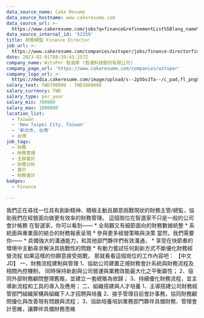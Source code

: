 ```yaml
---
data_source_name: Cake Resume
data_source_hostname: www.cakeresume.com
data_source_url: >-
  https://www.cakeresume.com/jobs?q=finance&refinementList%5Blang_name%5D%5B0%5D=English&refinementList%5Bsalary_type%5D=per_year&range%5Bsalary_range%5D%5Bmin%5D=1000000&page=3
data_source_internal_id: '52359'
title: 財務總監 Finance Director
job_url: >-
  https://www.cakeresume.com/companies/witsper/jobs/finance-directorfinance-director
date: 2023-02-01T08:39:43.257Z
company_name: WitsPer 智選家 (智選科技股份有限公司)
company_page_url: 'https://www.cakeresume.com/companies/witsper'
company_logo_url: >-
  https://media.cakeresume.com/image/upload/s--2p5bvJTa--/c_pad,fl_png8,h_200,w_200/v1632753231/wu92o8bnq7vfmbfgybzf.png
salary_text: TWD700000 - TWD1000000
salary_currency: TWD
salary_type: per_year
salary_min: 700000
salary_max: 1000000
location_list:
  - Taiwan
  - 'New Taipei City, Taiwan'
  - '新北市, 台灣'
  - 台灣
job_tags:
  - 財務
  - 財務管理
  - 主辦會計
  - 財務分析
  - 會計
  - 財務會計
badges:
  - Finance

---
```


我們正在尋找一位具有創新精神、積極主動且願意挑戰現狀的財務主管/總監，協助我們在經營面向做更有效率的財務管理。 這個崗位在智選家不只是一般的公司會計帳務 在智選家，你可以看到—— * 全局觀又有細節面向的財務數據統整 * 系統面與專業面的結合的財務報表呈現 * 參與更多經營策略與決策 當然，我們需要你—— * 具備強大的溝通能力，和其他部門夥伴們有效溝通， * 享受在快節奏的環境中主動尋求解決具挑戰性的問題 * 有動力嘗試任何創新方式不斷優化財務經營流程 如果這樣的你願意接受挑戰， 那就看看這個崗位的工作內容吧： 【中文JD】 一、財務流程建制與管理 1、協助公司建置正規財務會計系統與財務流程及相關內控機制， 同時保持新創與公司營運與業務效能最大化之平衡屬性； 2、協同外部財務顧問整理舊賬，並建立一套總賬為依歸； 3、持續優化財務流程，並主導新流程和工具的導入及應用； 二、組織搭建與人才培養 1、主導搭建公司財務經管部門組織架構與組織下人才招聘與培養 2、接手管理目前會計事務，協同財務顧問優化與改善現有問題與流程； 3、協助培養培訓業務部門夥伴具備財務、管理會計思維，讓夥伴具備財務思維